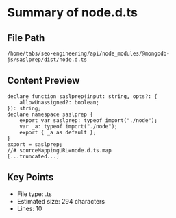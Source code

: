 # Summary of node.d.ts
  
## File Path
`/home/tabs/seo-engineering/api/node_modules/@mongodb-js/saslprep/dist/node.d.ts`

## Content Preview
```
declare function saslprep(input: string, opts?: {
    allowUnassigned?: boolean;
}): string;
declare namespace saslprep {
    export var saslprep: typeof import("./node");
    var _a: typeof import("./node");
    export { _a as default };
}
export = saslprep;
//# sourceMappingURL=node.d.ts.map
[...truncated...]
```

## Key Points
- File type: .ts
- Estimated size: 294 characters
- Lines: 10
